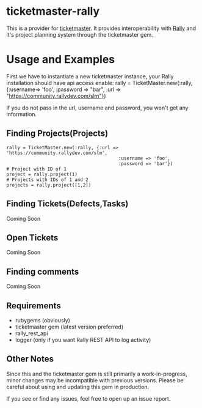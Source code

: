 # ticketmaster-rally

This is a provider for [ticketmaster](http://ticketrb.com). It provides interoperability with [Rally](http://www.rallydev.com/) and it's project planning system through the ticketmaster gem.

# Usage and Examples

First we have to instantiate a new ticketmaster instance, your Rally installation should have api access enable:
    rally = TicketMaster.new(:rally, {:username=> 'foo', :password => "bar", :url => "https://community.rallydev.com/slm"}) 

If you do not pass in the url, username and password, you won't get any information.

## Finding Projects(Projects)

    rally = TicketMaster.new(:rally, {:url => 'https://community.rallydev.com/slm', 
                                             :username => 'foo', 
                                             :password => 'bar'})
    # Project with ID of 1
    project = rally.project(1)
    # Projects with IDs of 1 and 2
    projects = rally.project([1,2])
	
## Finding Tickets(Defects,Tasks)

Coming Soon

## Open Tickets
    
Coming Soon

## Finding comments
      
Coming Soon

## Requirements

* rubygems (obviously)
* ticketmaster gem (latest version preferred)
* rally_rest_api
* logger (only if you want Rally REST API to log activity)

## Other Notes

Since this and the ticketmaster gem is still primarily a work-in-progress, minor changes may be incompatible with previous versions. Please be careful about using and updating this gem in production.

If you see or find any issues, feel free to open up an issue report.

